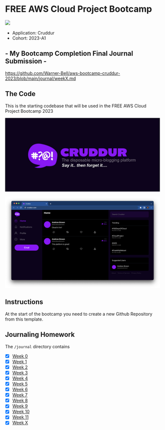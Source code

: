 # FREE AWS Cloud Project Bootcamp

![](https://codebuild.us-east-1.amazonaws.com/badges?uuid=eyJlbmNyeXB0ZWREYXRhIjoicWIyaWFaNElvcWpjaUg3eDhEeGR1Rlg5eWc1VzRNVjVFM3RMbXVmeHp6R3VMcVA1dk1NRWdBS25pM0FiVkI3SkdueE0zUEV1VXVuTWFua2FaVFk4dE5FPSIsIml2UGFyYW1ldGVyU3BlYyI6InplWlYwdkFrZG5DSlZIdU4iLCJtYXRlcmlhbFNldFNlcmlhbCI6MX0%3D&branch=main)

- Application: Cruddur
- Cohort: 2023-A1

## - My Bootcamp Completion Final Journal Submission -
https://github.com/Warner-Bell/aws-bootcamp-cruddur-2023/blob/main/journal/weekX.md

## The Code
This is the starting codebase that will be used in the FREE AWS Cloud Project Bootcamp 2023

![Cruddur Graphic](_docs/assets/cruddur-banner.jpg)

![Cruddur Screenshot](_docs/assets/cruddur-screenshot.png)

## Instructions

At the start of the bootcamp you need to create a new Github Repository from this template.

## Journaling Homework

The `/journal` directory contains

- [x] [Week 0](journal/week0.md)
- [x] [Week 1](journal/week1.md)
- [x] [Week 2](journal/week2.md)
- [x] [Week 3](journal/week3.md)
- [x] [Week 4](journal/week4.md)
- [x] [Week 5](journal/week5.md)
- [x] [Week 6](journal/week6.md)
- [x] [Week 7](journal/week7.md)
- [x] [Week 8](journal/week8.md)
- [x] [Week 9](journal/week9.md)
- [x] [Week 10](journal/week10.md)
- [x] [Week 11](journal/week11.md)
- [x] [Week X](journal/weekx.md)
